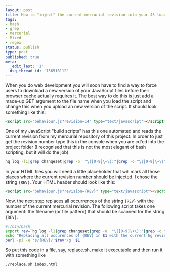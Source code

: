 ```yaml
---
layout: post
title: How to "inject" the current mercurial revision into your JS load requests
tags:
- bash
- grep
- mercurial
- Mixed
- regex
status: publish
type: post
published: true
meta:
  _edit_last: '1'
  dsq_thread_id: '756516112'
---
```

When you do web development you will soon have to find a way to force users to download a new version of your JavaScript files before their browser cache actually requires it. The best way to do this is just add a made-up GET argument to the file name when you load the script and change this when you upload an new version of the script.
It should look something like this:

```html
<script src="behaviour.js?revision=14" type="text/javascript"></script>
```
One of my JavaScript "build scripts" has this one automated and reads the current revision from my mercurial repository of this project. In order to just get the revision number type this in the console when you are cd'ed into the project folder (I recognised that this is not the most elegant of bash scripting, but it will do the job):

```bash
hg log -l1|grep changeset|grep -o  "\([0-9]\+\):"|grep -o "\([0-9]\+\)"
```

In your HTML files you will need a little placeholder that will mark all those places where the current revision number should be injected. I chose the string <code>{REV}</code>. Your HTML header should look like this:

```html
<script src="behaviour.js?revision={REV}" type="text/javascript"></script>
```

Now, the next step replaces all occurrences of the string <code>{REV}</code> with the number of the current mercurial revision. The following script takes one argument: the filename (or file pattern) that should be scanned for the string <code>{REV}</code>.

```bash
#!/bin/bash
export rev=`hg log -l1|grep changeset|grep -o  "\([0-9]\+\):"|grep -o "\([0-9]\+\)"`
echo "Replacing all occurences of {REV} in $1 with the current hg revision "$rev
perl -pi -e 's/{REV}/'$rev'/g' $1
```

So put this code in a file, say, replace.sh, make it executable and then run it with something like

```bash
./replace.sh index.html
```
